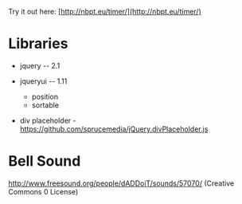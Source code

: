 Try it out here: [http://nbpt.eu/timer/](http://nbpt.eu/timer/)


Libraries
=========


- jquery -- 2.1
- jqueryui -- 1.11
    - position
    - sortable

- div placeholder - https://github.com/sprucemedia/jQuery.divPlaceholder.js


Bell Sound
==========

http://www.freesound.org/people/dADDoiT/sounds/57070/   (Creative Commons 0 License)